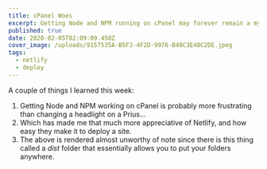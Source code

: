 ```yaml
---
title: cPanel Woes
excerpt: Getting Node and NPM running on cPanel may forever remain a mystery
published: true
date: 2020-02-05T02:09:09.450Z
cover_image: /uploads/9157535A-B5F2-4F2D-9976-B40C3E40C2DE.jpeg
tags:
  - netlify
  - deploy
---
```

A couple of things I learned this week:

1. Getting Node and NPM working on cPanel is probably more frustrating than changing a headlight on a Prius...
2. Which has made me that much more appreciative of Netlify, and how easy they make it to deploy a site. 
3. The above is rendered almost unworthy of note since there is this thing called a *dist* folder that essentially allows you to put your folders anywhere.
